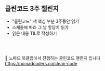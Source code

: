 ## 클린코드 3주 챌린지

- "클린코드" 책 핵심 부분 3주동안 읽기
- 스케줄에 따라 그 날 할당치 읽기 
- 읽은 내용 TIL로 작성하기

<br/>
<br/>

🎯 노마드 북클럽에서 진행하는 클린코드 챌린지 입니다<br/>
https://nomadcoders.co/clean-code


